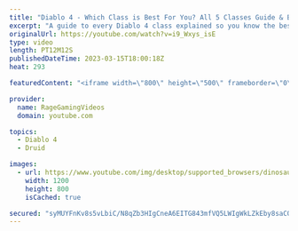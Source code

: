 ```yaml
---
title: "Diablo 4 - Which Class is Best For You? All 5 Classes Guide & Breakdown - Necromancer, Druid & More!"
excerpt: "A guide to every Diablo 4 class explained so you know the best one! Enjoy! Support us on Patreon: http://bit.ly/1FUac4S Hunters ..."
originalUrl: https://youtube.com/watch?v=i9_Wxys_isE
type: video
length: PT12M12S
publishedDateTime: 2023-03-15T18:00:18Z
heat: 293

featuredContent: "<iframe width=\"800\" height=\"500\" frameborder=\"0\" src=\"https://www.youtube.com/embed/i9_Wxys_isE\" allow=\"accelerometer; autoplay; encrypted-media; gyroscope; picture-in-picture\" allowfullscreen></iframe>"

provider:
  name: RageGamingVideos
  domain: youtube.com

topics:
  - Diablo 4
  - Druid

images:
  - url: https://www.youtube.com/img/desktop/supported_browsers/dinosaur.png
    width: 1200
    height: 800
    isCached: true

secured: "syMUYFnKv8s5vLbiC/N8qZb3HIgCneA6EITG843mfVQ5LWIgWkLZkEby8saCOUIJ3XFJqD8whfQze702XpCh4X+KqTeb/nFBrZmZU4UaZGFLMHEbJyYV4eMvmF3WM5MK3tmdLgUd334BSA/4zAZ8/2o++gYgB7QeQjv6p17VYSsU9eA3H+0BDncGisHj9q9NZeBshA+t6Nx2xc6w/rHVsDANyU8W/JHyEBjMHcPE0GgI/NJ8mywQPE8sVJL5hnpgWQQaLTyBUg5XsJ/tOHqXxBGL71uc4Fmz1j3xIVoOE9Pyyw3MWInTkVIMBc8g04kjmJGRT3T7h9Xj0yxjPIGVe6P8dD+aiUcFkFYC/tx+ZiDaBhb62hUJX8mYf7Yg45v9NEWpazT82uTxCxht1b5Kcg==;s5kDALdwT9QGhktYOPOCvg=="
---
```


